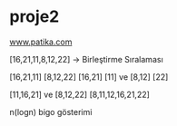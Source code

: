 # proje2
www.patika.com

[16,21,11,8,12,22] -> Birleştirme Sıralaması

[16,21,11]   [8,12,22]
[16,21]  [11] ve [8,12] [22]

[11,16,21] ve [8,12,22]
[8,11,12,16,21,22]

n(logn) bigo  gösterimi

